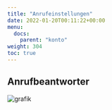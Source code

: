 ```yaml
---
title: "Anrufeinstellungen"
date: 2022-01-20T00:11:22+00:00
menu:
  docs:
    parent: "konto"
weight: 304
toc: true
---
```


## Anrufbeantworter


![grafik](https://user-images.githubusercontent.com/20154956/151543767-114241d7-2ffb-43e9-bb9d-e17197d00447.png)
